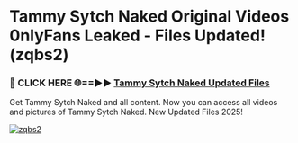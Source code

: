 # Tammy Sytch Naked Original Videos 0nlyFans Leaked - Files Updated! (zqbs2)

<h3>🔴 CLICK HERE 🌐==►► <a href="https://tinyurl.com/yckcrads" rel="nofollow">Tammy Sytch Naked Updated Files</a></h3>

Get Tammy Sytch Naked and all content. Now you can access all videos and pictures of Tammy Sytch Naked. New Updated Files 2025!

[![zqbs2](https://i.imgur.com/hpKpOFt.gif)](https://tinyurl.com/yckcrads)
